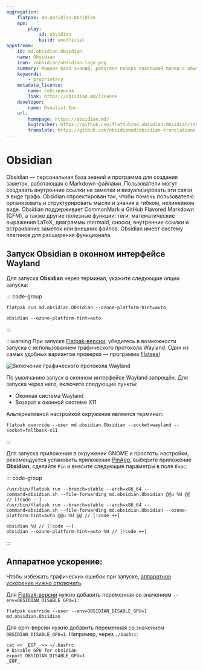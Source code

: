 ```yaml
---
aggregation:
    flatpak: md.obsidian.Obsidian
    epm:
        play:
            id: obsidian
            build: unofficial
appstream:
    id: md.obsidian.Obsidian
    name: Obsidian
    icon: /obsidian/obsidian-logo.png
    summary: Мощная база знаний, работает поверх локальной папки с обычными текстовыми файлами Markdown.
    keywords:
        - proprietary
    metadata_license:
        name: Собственная
        link: https://obsidian.md/license
    developer:
        name: Dynalist Inc.
    url:
        homepage: https://obsidian.md/
        bugtracker: https://github.com/flathub/md.obsidian.Obsidian/issues
        translate: https://github.com/obsidianmd/obsidian-translations
---
```


# Obsidian

Obsidian — персональная база знаний и программа для создания заметок, работающая с Markdown-файлами. Пользователи могут создавать внутренние ссылки на заметки и визуализировать эти связи в виде графа. Obsidian спроектирован так, чтобы помочь пользователю организовать и структурировать мысли и знания в гибком, нелинейном виде. Obsidian поддерживает CommonMark и GitHub Flavored Markdown (GFM), а также другие полезные функции: теги, математические выражения LaTeX, диаграммы mermaid, сноски, внутренние ссылки и встраивание заметок или внешних файлов. Obsidian имеет систему плагинов для расширения функционала.

<!--@include: @apps/_parts/install/content-flatpak.md-->
<!--@include: @apps/_parts/install/content-epm-play.md-->

## Запуск Obsidian в оконном интерфейсе Wayland

Для запуска **Obsidian** через терминал, укажите следующие опции запуска:

::: code-group

```shell[flatpak]
flatpak run md.obsidian.Obsidian --ozone-platform-hint=auto
```

```shell[epm play]
obsidian --ozone-platform-hint=auto
```

:::

:::warning
При запуске [Flatpak-версии](/flatpak), убедитесь в возможности запуска с использованием графического протокола Wayland. Один из самых удобных вариантов проверки — программа [Flatseal](/flatseal)

![Включение графического протокола Wayland](/obsidian/obsidian-1.png)

По умолчанию запуск в оконном интерфейсе Wayland запрещён. Для запуска через него, включите следующие пункты:

-   Оконная система Wayland
-   Возврат к оконной системе X11

Альтернативной настройкой окружения является терминал:

```shell
flatpak override --user md.obsidian.Obsidian --socket=wayland --socket=fallback-x11
```

:::

Для запуска приложения в окружении GNOME и простоты настройки, рекомендуется установить приложение [PinApp](/pin-app), выберите приложение **Obsidian**, сделайте `Pin` и внесите следующие параметры в поле `Exec`:

::: code-group

```shell[flatpak]
/usr/bin/flatpak run --branch=stable --arch=x86_64 --command=obsidian.sh --file-forwarding md.obsidian.Obsidian @@u %U @@ // [!code --]
/usr/bin/flatpak run --branch=stable --arch=x86_64 --command=obsidian.sh --file-forwarding md.obsidian.Obsidian --ozone-platform-hint=auto @@u %U @@ // [!code ++]
```

```shell[epm play]
obsidian %U // [!code --]
obsidian --ozone-platform-hint=auto %U // [!code ++]
```

:::

## Аппаратное ускорение:

Чтобы избежать графических ошибок при запуске, [аппаратное ускорение нужно отключить](https://github.com/flathub/md.obsidian.Obsidian?tab=readme-ov-file#gpu-acceleration).

Для [Flatpak-версии](/flatpak) нужно добавить переменная со значением `--env=OBSIDIAN_DISABLE_GPU=1:`

```shell
flatpak override --user --env=OBSIDIAN_DISABLE_GPU=1 md.obsidian.Obsidian
```

Для epm-версии нужно добавить переменная со значением `OBSIDIAN_DISABLE_GPU=1`. Например, через `./bashrc`:

```shell
cat << _EOF_ >> ~/.bashrc
# Disable GPU for obsidian
export OBSIDIAN_DISABLE_GPU=1
_EOF_
```

